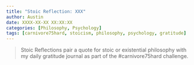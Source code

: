 ```yaml
---
title: "Stoic Reflection: XXX"
author: Austin
date: XXXX-XX-XX XX:XX:XX
categories: [Philosophy, Psychology]
tags: [carnivore75hard, stoicism, philosophy, psychology, gratitude]
---
```


> Stoic Reflections pair a quote for stoic or existential philosophy with my daily gratitude journal as part of the #carnivore75hard challenge.
